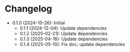 # Changelog

* 0.1.0 (2024-10-26): Initial
    * 0.1.1 (2024-12-04): Update dependencies
    * 0.1.2 (2025-02-21): Update dependencies
    * 0.1.3 (2025-04-16): Update dependencies
    * 0.1.4 (2025-05-10): Fix doc; update dependencies


